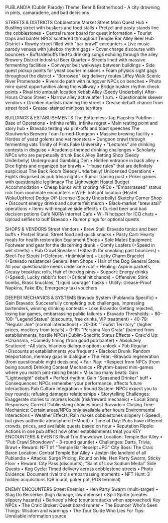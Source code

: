 PUBLANDIA (Dublin Parody)
Theme: Beer & Brotherhood - A city drowning in pints, camaraderie, and bad decisions

STREETS & DISTRICTS
Cobblestone Market Street
Main Quest Hub
    • Bustling street with buskers and food stalls 
    • Pretzel and pasty stands line the cobblestones 
    • Central rumor board for quest information 
    • Tourist traps and banter NPCs scattered throughout 
Temple Bar Alley
Beer Hub District
    • Rowdy street filled with "bar brawl" encounters 
    • Live music parody venues with jukebox rhythm gags 
    • Cover charge discourse with bouncers 
    • Buffs/debuffs tied to drinking songs echoing through the alley 
Brewery District
Industrial Beer Quarter
    • Streets lined with massive fermenting facilities 
    • Conveyor belt walkways between buildings 
    • Side quest pickup points for yeast courier missions 
    • Foam physics sight gags throughout the district 
    • "Borrowed" keg delivery routes 
Liffey Walk
Scenic River Promenade
    • Riverside path with hungover NPCs on benches 
    • Photo mini-quest opportunities along the walkway 
    • Bridge busker rhythm check points 
    • Rival trio ambush location 
Kebab Alley (Seedy Underbelly)
After-Hours Chaos Street
    • Narrow alley active after 1 a.m. 
    • Questionable skewer vendors 
    • Drunken duelists roaming the street 
    • Grease debuff chance from street food 
    • Grease-stained miniboss territory 

BUILDINGS & ESTABLISHMENTS
The Bottomless Tap
Flagship Pub/Inn - Base of Operations
    • Infinite refills, infinite regret 
    • Main resting point and story hub 
    • Bravado testing via pint-offs and toast speeches 
The Stoutworks Brewery
Tour-Turned-Dungeon
    • Massive brewing facility 
    • Hordes of yeast golems and vat monsters 
    • Dungeon crawl through fermenting vats 
Trinity of Pints
Fake University
    • "Lectures" are drinking contests in disguise 
    • Academic-themed drinking challenges 
    • Scholarly NPCs who are perpetually drunk 
Back Alley Betting Shop (Seedy Underbelly)
Underground Gambling Den
    • Hidden entrance in back alley 
    • Dice fights and organized bar brawls 
    • "House rules" that are definitely suspicious 
The Back Room (Seedy Underbelly)
Unlicensed Operations
    • Fights disguised as pub trivia nights 
    • Rumor trading post 
    • Poker games with questionable legitimacy 
The Lightweight Hostel
Budget Accommodation
    • Cheap bunks with snoring NPCs 
    • "Embarrassed" status risk from roommate encounters 
    • Wi-Fi hotspot location (Hostel WokeUpHere) 
Dodgy Off-License (Seedy Underbelly)
Sketchy Corner Shop
    • Discount energy drinks and counterfeit merch 
    • Black-market "brew stall" operations 
    • Items with negative side effects 
    • Cursed beer and bad decision potions 
Café NORA
Internet Café
    • Wi-Fi hotspot for ICQ chats 
    • Upload selfies to buff Bravado 
    • Rumor pings for optional quests 

SHOPS & VENDORS
Street Vendors
    • Brew Stall: Bravado tonics and beer buffs 
    • Pretzel Stand: Street food and quick snacks 
    • Pasty Cart: Hearty meals for health restoration 
Equipment Shops
    • Sole Mates Equipment: Footwear and gear for the discerning drunk 
        ◦ Comfy Loafers (+Speed in wet streets) 
        ◦ Pub Crawl Sneakers (+Stealth for sneaking past bouncers) 
        ◦ Steel-Toe Stouts (+Defense, +Intimidation) 
        ◦ Lucky Charm Bracelet (+Bravado resistance) 
General Item Shops
    • Hair of the Dog General Store: All your questionable needs under one roof 
        ◦ Healing: Aspirin packets, Greasy breakfast rolls, Hair of the dog pints 
        ◦ Support: Energy drinks (+Speed), Lucky rabbit's foot (+Critical hit chance) 
        ◦ Offensive: Stink bombs, Brass knuckles, "Liquid courage" flasks 
        ◦ Utility: Grease-Proof Napkins, Fake IDs, Emergency taxi vouchers 

DEEPER MECHANICS & SYSTEMS
Bravado System (Publandia Specific)
    • Gain Bravado: Successfully completing pub challenges, impressing bartenders, winning drinking contests 
    • Lose Bravado: Getting rejected, losing bar games, embarrassing public failures 
    • Bravado Thresholds: 
        ◦ 80-100: "Legend Status" (discounts, free drinks, VIP treatment) 
        ◦ 40-79: "Regular Joe" (normal interactions) 
        ◦ 20-39: "Tourist Territory" (higher prices, mockery from locals) 
        ◦ 0-19: "Persona Non Grata" (banned from establishments, hostile NPCs) 
Dublin-Specific Status Effects
    • Craic'd Up: +Charisma, +Comedy timing (from good pub banter) 
    • Absolutely Scuttered: -All stats, hilarious dialogue options unlock 
    • Pub Regular: +Discounts at establishments you frequent 
    • Blackout Drunk: Random teleportation, memory gaps in dialogue 
    • The Fear: -Bravado regeneration (from questionable night decisions) 
    • Fair Play: +Respect from NPCs (from being sound) 
Drinking Contest Mechanics
    • Rhythm-based mini-games where you match pint-raising beats 
    • Miss too many beats: Gain "Lightweight" debuff 
    • Perfect rhythm: Gain "Seasoned Drinker" buff 
    • Consequences: NPCs remember your performance, affects future interactions 
Pub Culture Integration
    • Round System: NPCs expect you to buy rounds; refusing damages relationships 
    • Storytelling Challenges: Exaggerate stories to impress locals (risk/reward mechanic) 
    • Local Slang Responses: Correct Dublin slang choices boost Bravado 
    • Closing Time Mechanics: Certain areas/NPCs only available after hours 
Environmental Interactions
    • Weather Effects: Rain makes cobblestones slippery (-Speed), but gives authentic atmosphere (+Mood) 
    • Time of Day: Pubs have different crowds, prices, and available quests based on hour 
    • Reputation Ripple: Actions in one pub affect how other establishments treat you 
KEY ENCOUNTERS & EVENTS
Rival Trio Showdown
Location: Temple Bar Alley
    • "Pub Crawl Showdown" - 3-round gauntlet 
    • Challenges: Darts, Trivia, Brawl 
    • Reward: NFT #1 "Temple Bar Receipt JPG" 
City Boss: The Craic Baron
Location: Central Temple Bar Alley
    • Jester-like landlord of all Publandia 
    • Attacks: Surge Pricing, Round on Me, Hen Party Swarm, Sticky Floor 
    • Reward: City Pass (discounts), "Saint of Low Sodium Medal" 
Side Quests
    • Keg Cycle: Timed delivery across cobblestone streets 
    • Photo Evidence: Document rival trio's embarrassing moments 
    • NFT Hunt: 3 hidden acquisitions (QR mural, poker pot, POS terminal) 

ENEMY ENCOUNTERS
Street Enemies
    • Hen Party Swarm (multi-target) 
    • Stag Do Berserker (high damage, low defense) 
    • Spill Sprite (creates slippery hazards) 
    • Barkeep's Mop (counterattacks when approached) 
Key NPCs
    • The Craic Broker: Quest board runner 
    • The Bouncer Who's Seen Things: Wisdom and warnings 
    • The Tour Guide Who Lies For Tips: Unreliable information source 
